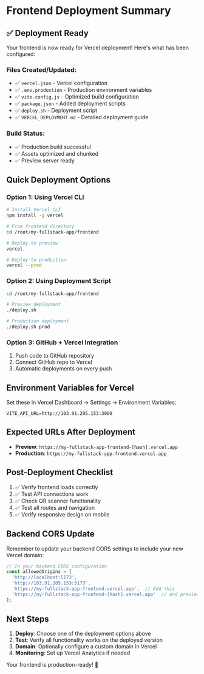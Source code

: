 # Frontend Deployment Summary

## ✅ Deployment Ready

Your frontend is now ready for Vercel deployment! Here's what has been configured:

### Files Created/Updated:
- ✅ `vercel.json` - Vercel configuration
- ✅ `.env.production` - Production environment variables
- ✅ `vite.config.js` - Optimized build configuration
- ✅ `package.json` - Added deployment scripts
- ✅ `deploy.sh` - Deployment script
- ✅ `VERCEL_DEPLOYMENT.md` - Detailed deployment guide

### Build Status:
- ✅ Production build successful
- ✅ Assets optimized and chunked
- ✅ Preview server ready

## Quick Deployment Options

### Option 1: Using Vercel CLI
```bash
# Install Vercel CLI
npm install -g vercel

# From frontend directory
cd /root/my-fullstack-app/frontend

# Deploy to preview
vercel

# Deploy to production
vercel --prod
```

### Option 2: Using Deployment Script
```bash
cd /root/my-fullstack-app/frontend

# Preview deployment
./deploy.sh

# Production deployment
./deploy.sh prod
```

### Option 3: GitHub + Vercel Integration
1. Push code to GitHub repository
2. Connect GitHub repo to Vercel
3. Automatic deployments on every push

## Environment Variables for Vercel

Set these in Vercel Dashboard → Settings → Environment Variables:

```
VITE_API_URL=http://103.91.205.153:3000
```

## Expected URLs After Deployment

- **Preview**: `https://my-fullstack-app-frontend-[hash].vercel.app`
- **Production**: `https://my-fullstack-app-frontend.vercel.app`

## Post-Deployment Checklist

1. ✅ Verify frontend loads correctly
2. ✅ Test API connections work
3. ✅ Check QR scanner functionality
4. ✅ Test all routes and navigation
5. ✅ Verify responsive design on mobile

## Backend CORS Update

Remember to update your backend CORS settings to include your new Vercel domain:

```javascript
// In your backend CORS configuration
const allowedOrigins = [
  'http://localhost:5173',
  'http://103.91.205.153:5173',
  'https://my-fullstack-app-frontend.vercel.app',  // Add this
  'https://my-fullstack-app-frontend-[hash].vercel.app'  // And preview URLs
];
```

## Next Steps

1. **Deploy**: Choose one of the deployment options above
2. **Test**: Verify all functionality works on the deployed version
3. **Domain**: Optionally configure a custom domain in Vercel
4. **Monitoring**: Set up Vercel Analytics if needed

Your frontend is production-ready! 🚀
